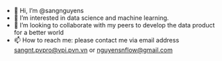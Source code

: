 - 👋 Hi, I’m @sangnguyens
- 👀 I’m interested in data science and machine learning.
- 💞️ I’m looking to collaborate with my peers to develop the data product for a better world
- 📫 How to reach me: please contact me via email address sangnt.pvpro@vpi.pvn.vn or nguyensnflow@gmail.com

<!---
sangnguyens/sangnguyens is a ✨ special ✨ repository because its `README.md` (this file) appears on your GitHub profile.
You can click the Preview link to take a look at your changes.
--->
